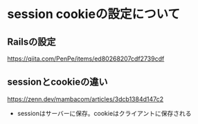 # session cookieの設定について
## Railsの設定
https://qiita.com/PenPe/items/ed80268207cdf2739cdf


## sessionとcookieの違い
https://zenn.dev/mambacom/articles/3dcb1384d147c2
- sessionはサーバーに保存。cookieはクライアントに保存される